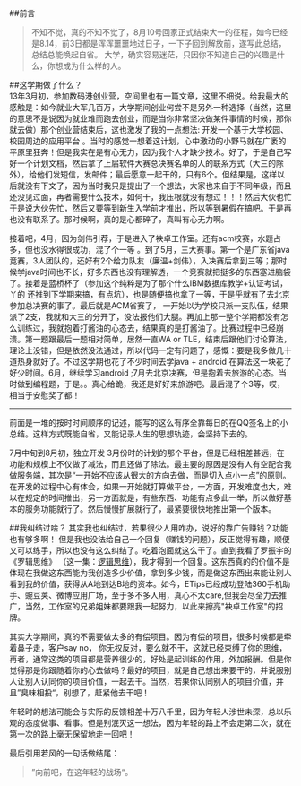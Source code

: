 ##前言 
>不知不觉，真的不知不觉了，8月10号回家正式结束大一的征程，如今已经是8.14，前3日都是浑浑噩噩地过日子，一下子回到解放前，遂写此总结，总结总能唤起自省。 大学，确实容易迷茫，只因你不知道自己的兴趣是什么，你想成为什么样的人。  

##这学期做了什么？  
13年3月初，参加数码港创业营，空间里也有一篇文章，这里不细说。给我最大的感触是：如今就业大军几百万，大学期间创业何尝不是另外一种选择（当然，这里的意思不是说因为就业难而跑去创业，而是当你非常坚决做某件事情的时候，那你就去做）那个创业营结束后，这也激发了我的一点想法: 开发一个基于大学校园、校园周边的应用平台 。当时的感觉一想着这计划，心中激动的小野马就在广袤的平原里狂奔！但是我实在是有心无力，因为我个人才缺少技术。好了，于是自己写好一个计划文档，然后拿了上届软件大赛总决赛名单的人的联系方式（大三的除外），给他们发短信，发邮件；最后愿意一起干的，只有6个。但结果是，这样以后就没有下文了，因为当时我只是提出了一个想法，大家也来自于不同年级，而且还没见过面，再者需要什么技术，如何干，我压根就没有想过！！！然后大伙也忙 于是说大伙先忙，然后又要等到新生入学前才推出，所以等到暑假在搞吧。于是再也没有联系了。那时候啊，真的是心都碎了，真叫有心无力啊。  

接着吧，4月，因为剑伟引荐，于是进入了袂卓工作室。还有acm校赛，水题占多，但也没水得很成功，混了个一等 。到了5月，三大赛事。第一个是广东省java竞赛，3人团队的，还好有2个给力队友（廉温+剑伟），入决赛后拿到三等；那时候学java时间也不长，好多东西也没有理解透，一个竞赛就把挺多的东西塞进脑袋了。接着是蓝桥杯了（参加这个纯粹是为了那个什么IBM数据库教学+认证考试，丫的 还推到下学期来搞，有点坑），也是随便搞也拿了一等，于是乎就有了去北京参加总决赛的事了。最后就是ACM省赛了， 一开始以为学校只派一支队伍，结果派了2支，我就和大三的分开了，没法报他们大腿。再加上那一整个学期都没有怎么训练过，我就抱着打酱油的心态去，结果真的是打酱油了。比赛过程中已经崩溃。第一题跟最后一题相对简单，居然一直WA or TLE，结束后跟他们讨论算法，理论上没错，但是依然没法通过，所以代码一定有问题了，感慨：要是我多做几十道热身就好了。不过这学期也花了不少时间去学java + android 在算法这一块花了好少时间。6月，继续学习android ;7月去北京决赛，但是抱着去旅游的心态。当时做到编程题，于是。。真心给跪，我还是好好来旅游吧。最后混了个3等，哎，相当于安慰奖了都！  

---

前面是一堆的按时时间顺序的记述，能写的这么有序全靠每日的在QQ签名上的小总结。这样方式既能自省，又能记录人生的思想轨迹，会坚持下去的。  

7月中旬到8月初，独立开发 3月份时的计划的那个平台，但是已经相差甚远，在功能和规模上不仅做了减法，而且还做了除法。最主要的原因是没有人有空配合我做服务端，其次是“一开始不应该从很大的方向去做，而是切入点小一点”的原则。在开发的过程中心有体会，如果一开始就打算做平台，一方面，开发难度也大，难以在规定的时间推出，另一方面就是，有些东西、功能有点多此一举，所以做好基本的服务功能就行了。然后慢慢扩展就行了，最紧要很快地推出第一个版本。

##我纠结过啥？
其实我也纠结过，若果很少人用咋办，说好的靠广告赚钱？功能也有够多啊！ 但是我也没法给自己一个回复（赚钱的问题），反正觉得有趣，顺便又可以练手，所以也没有这么纠结了。吃着泡面就这么干了。直到我看了罗振宇的《罗辑思维》 （这一集：[逻辑思维](http://t.cn/zQXTOZz)），我才得到一个回复。这东西真的的价值不是体现在我做这东西能为我创造多少价值，拿到多少钱，而是做这东西出来能让别人看到我的价值，获得从A地到达B地的资本。如今，ETips已经成功登陆360手机助手、豌豆荚、微博应用广场，至于多不多人用，真心不太care,但我会尽全力去推广，当然，工作室的兄弟姐妹都要跟我一起努力，以此来擦亮"袂卓工作室"的招牌。  

其实大学期间，真的不需要做太多的有偿项目。因为有偿的项目，很多时候都是牵着鼻子走，客户say no， 你无权反对，要么就不干，这就已经束缚了你的思维，再者，通常这类的项目都是营养很少的，好处是起训练的作用，外加报酬。但是你觉得那是你跟随着你的心去做吗？最好的项目，就是自己想出来要干的，并说服别人让别人认同你的项目价值，一起去干。当然，若果你认同别人的项目价值，并且”臭味相投“，别想了，赶紧他去干吧！

年轻时的想法可能会与实际的反馈相差十万八千里，因为年轻人涉世未深，总以乐观的态度做事、看事。但是别泯灭这一想法，因为年轻的路上不会走第二次，就在第一次的路上毫无保留地走一回吧！

  最后引用若风的一句话做结尾：
>”向前吧，在这年轻的战场“。